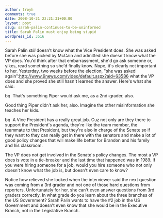 ```yaml
---
author: troyh
comments: true
date: 2008-10-21 22:21:31+00:00
layout: post
slug: sarah-palin-continues-to-be-uninformed
title: Sarah Palin must enjoy being stupid
wordpress_id: 3516
---
```


Sarah Palin _still_ doesn't know what the Vice President does. She was asked before she was picked by McCain and admitted she doesn't know what the VP does. You'd think after that embarrassment, she'd go ask someone or, yikes, read something so she'd finally know. Nope, it's clearly not important to her. Yesterday, two weeks before the election, "she was asked again":http://www.9news.com/video/default.aspx?aid=63586 what the VP does and she proved she still hasn't learned the answer. Here's what she said:

bq. That's something Piper would ask me, as a 2nd-grader, also.

Good thing Piper didn't ask her, also. Imagine the other misinformation she teaches her kids.

bq. A Vice President has a really great job. Cuz not only are they there to support the President's agenda, they're like the team member, the teammate to that President, but they're also in charge of the Senate so if they want to they can really get in there with the senators and make a lot of good policy changes that will make life better for Brandon and his family and his classroom.

The VP does not get involved in the Senate's policy changes. The most a VP does is vote in a tie-breaker and the last time that happened was [in 1989](http://en.wikipedia.org/wiki/United_States_Vice_Presidents%27_tie-breaking_votes). If you were hiring someone for a job, would you hire someone who not only doesn't know what the job is, but doesn't even care to know?

Notice how relieved she looked when the interviewer said the next question was coming from a 3rd grader and not one of those hard questions from reporters. Unfortunately for her, she can't even answer questions from 3rd graders correctly. In what grade do you learn about the three branches of the US Government? Sarah Palin wants to have the #2 job in the US Government and doesn't even know that she would be in the Executive Branch, not in the Legislative Branch.
